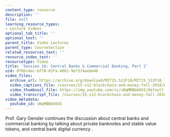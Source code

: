 ```yaml
---
content_type: resource
description: ''
file: null
learning_resource_types:
- Lecture Videos
optional_tab_title: ''
optional_text: ''
parent_title: Video Lectures
parent_type: CourseSection
related_resources_text: ''
resource_index_text: ''
resourcetype: Video
title: 'Session 16: Central Banks & Commercial Banking, Part 2'
uid: 8fbbc4ac-bf78-83fa-4061-9e7374aebe4b
video_files:
  archive_url: https://archive.org/download/MIT15.S12F18/MIT15_S12F18_lec16_300k.mp4
  video_captions_file: /courses/15-s12-blockchain-and-money-fall-2018/6bf20cc78ae857968ddfa240dd95103a_uNqMBBbb6UI.vtt
  video_thumbnail_file: https://img.youtube.com/vi/uNqMBBbb6UI/default.jpg
  video_transcript_file: /courses/15-s12-blockchain-and-money-fall-2018/13577dbec83f909613a141fa2cfe0c6d_uNqMBBbb6UI.pdf
video_metadata:
  youtube_id: uNqMBBbb6UI
---
```


Prof. Gary Gensler continues the discussion about central banks and commercial banking by talking about private banknotes and stable value tokens, and central bank digital currency .
